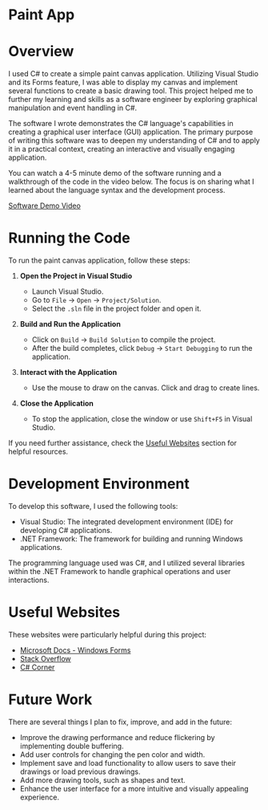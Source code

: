 # Paint App

# Overview

I used C# to create a simple paint canvas application. Utilizing Visual Studio and its Forms feature, I was able to display my canvas and implement several functions to create a basic drawing tool. This project helped me to further my learning and skills as a software engineer by exploring graphical manipulation and event handling in C#.

The software I wrote demonstrates the C# language's capabilities in creating a graphical user interface (GUI) application. The primary purpose of writing this software was to deepen my understanding of C# and to apply it in a practical context, creating an interactive and visually engaging application.

You can watch a 4-5 minute demo of the software running and a walkthrough of the code in the video below. The focus is on sharing what I learned about the language syntax and the development process.


[Software Demo Video ](https://www.youtube.com/watch?v=ChIFSFabxzU)


# Running the Code

To run the paint canvas application, follow these steps:

1. **Open the Project in Visual Studio**

   - Launch Visual Studio.
   - Go to `File` -> `Open` -> `Project/Solution`.
   - Select the `.sln` file in the project folder and open it.

2. **Build and Run the Application**

   - Click on `Build` -> `Build Solution` to compile the project.
   - After the build completes, click `Debug` -> `Start Debugging` to run the application.

3. **Interact with the Application**

   - Use the mouse to draw on the canvas. Click and drag to create lines.

4. **Close the Application**

   - To stop the application, close the window or use `Shift+F5` in Visual Studio.

If you need further assistance, check the [Useful Websites](#useful-websites) section for helpful resources.


# Development Environment

To develop this software, I used the following tools:
- Visual Studio: The integrated development environment (IDE) for developing C# applications.
- .NET Framework: The framework for building and running Windows applications.

The programming language used was C#, and I utilized several libraries within the .NET Framework to handle graphical operations and user interactions.

# Useful Websites

These websites were particularly helpful during this project:
- [Microsoft Docs - Windows Forms](https://docs.microsoft.com/en-us/dotnet/desktop/winforms/?view=netdesktop-6.0)
- [Stack Overflow](https://stackoverflow.com/)
- [C# Corner](https://www.c-sharpcorner.com/)

# Future Work

There are several things I plan to fix, improve, and add in the future:
- Improve the drawing performance and reduce flickering by implementing double buffering.
- Add user controls for changing the pen color and width.
- Implement save and load functionality to allow users to save their drawings or load previous drawings.
- Add more drawing tools, such as shapes and text.
- Enhance the user interface for a more intuitive and visually appealing experience.
